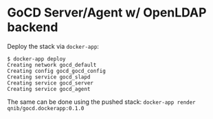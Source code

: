 # GoCD Server/Agent w/ OpenLDAP backend

Deploy the stack via `docker-app`:

```
$ docker-app deploy
Creating network gocd_default
Creating config gocd_gocd_config
Creating service gocd_slapd
Creating service gocd_server
Creating service gocd_agent
```

The same can be done using the pushed stack: `docker-app render qnib/gocd.dockerapp:0.1.0`
